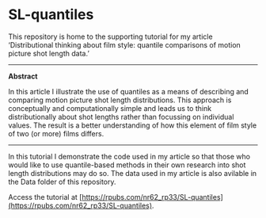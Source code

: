 # SL-quantiles
This repository is home to the supporting tutorial for my article ‘Distributional thinking about film style: quantile comparisons of motion picture shot length data.’

---
**Abstract**

In this article I illustrate the use of quantiles as a means of describing and comparing motion picture shot length distributions. This approach is conceptually and computationally simple and leads us to think distributionally about shot lengths rather than focussing on individual values. The result is a better understanding of how this element of film style of two (or more) films differs.

---

In this tutorial I demonstrate the code used in my article so that those who would like to use quantile-based methods in their own research into shot length distributions may do so. The data used in my article is also avilable in the Data folder of this repository.

Access the tutorial at [https://rpubs.com/nr62_rp33/SL-quantiles](https://rpubs.com/nr62_rp33/SL-quantiles).
